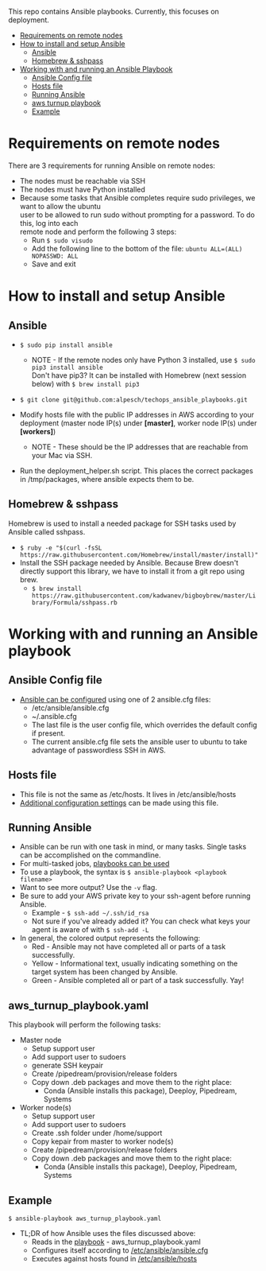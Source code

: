 This repo contains Ansible playbooks. Currently, this focuses on deployment.

* [Requirements on remote nodes](#requirements-on-remote-nodes)
* [How to install and setup Ansible](#how-to-install-and-setup-ansible)
  * [Ansible](#ansible)
  * [Homebrew & sshpass](#homebrew--sshpass)
* [Working with and running an Ansible Playbook](#working-with-and-running-an-ansible-playbook)
  * [Ansible Config file](#ansible-config-file)
  * [Hosts file](#hosts-file)
  * [Running Ansible](#running-ansible)
  * [aws turnup playbook](#aws_turnup_playbookyaml)
  * [Example](#example)

# Requirements on remote nodes
There are 3 requirements for running Ansible on remote nodes:
* The nodes must be reachable via SSH
* The nodes must have Python installed
* Because some tasks that Ansible completes require sudo privileges, we want to allow the ubuntu\
  user to be allowed to run sudo without prompting for a password. To do this, log into each\
  remote node and perform the following 3 steps:
  * Run `$ sudo visudo`
  * Add the following line to the bottom of the file: `ubuntu ALL=(ALL) NOPASSWD: ALL`
  * Save and exit

# How to install and setup Ansible
## Ansible
* `$ sudo pip install ansible`
  * NOTE - If the remote nodes only have Python 3 installed, use `$ sudo pip3 install ansible`\
    Don't have pip3? It can be installed with Homebrew (next session below) with `$ brew install pip3`
* `$ git clone git@github.com:alpesch/techops_ansible_playbooks.git`
* Modify hosts file with the public IP addresses in AWS according to your deployment (master node IP(s) under **[master]**, 
  worker node IP(s) under **[workers]**)
  * NOTE - These should be the IP addresses that are reachable from your Mac via SSH.

* Run the deployment_helper.sh script. This places the correct packages in /tmp/packages,
  where ansible expects them to be.
## Homebrew & sshpass
Homebrew is used to install a needed package for SSH tasks used by Ansible called sshpass.
* `$ ruby -e "$(curl -fsSL https://raw.githubusercontent.com/Homebrew/install/master/install)"`
* Install the SSH package needed by Ansible. Because Brew doesn't directly support this library,
  we have to install it from a git repo using brew.
  * `$ brew install https://raw.githubusercontent.com/kadwanev/bigboybrew/master/Library/Formula/sshpass.rb`

# Working with and running an Ansible playbook
## Ansible Config file
* [Ansible can be configured](https://docs.ansible.com/ansible/latest/installation_guide/intro_configuration.html#) using one of 2 ansible.cfg files:
  * /etc/ansible/ansible.cfg
  * ~/.ansible.cfg
  * The last file is the user config file, which 
    overrides the default config if present.
  * The current ansible.cfg file sets the ansible user to ubuntu
    to take advantage of passwordless SSH in AWS.
## Hosts file
* This file is not the same as /etc/hosts. It lives in /etc/ansible/hosts
* [Additional configuration settings](https://docs.ansible.com/ansible/latest/user_guide/intro_inventory.html) can be made using this file.
## Running Ansible
* Ansible can be run with one task in mind, or many tasks. Single tasks can
  be accomplished on the commandline. 
* For multi-tasked jobs, [playbooks can be used](https://docs.ansible.com/ansible/latest/user_guide/playbooks.html)
* To use a playbook, the syntax is `$ ansible-playbook <playbook filename>`
* Want to see more output? Use the `-v` flag.
* Be sure to add your AWS private key to your ssh-agent before running Ansible.
  * Example - `$ ssh-add ~/.ssh/id_rsa`
  * Not sure if you've already added it? You can check what keys your agent is aware of with `$ ssh-add -L`
* In general, the colored output represents the following:
  * Red - Ansible may not have completed all or parts of a task successfully.
  * Yellow - Informational text, usually indicating something on the target system has been changed by Ansible.
  * Green - Ansible completed all or part of a task successfully. Yay!
## aws_turnup_playbook.yaml
This playbook will perform the following tasks:
* Master node
  * Setup support user
  * Add support user to sudoers
  * generate SSH keypair
  * Create /pipedream/provision/release folders
  * Copy down .deb packages and move them to the right place:
    * Conda (Ansible installs this package), Deeploy, Pipedream, Systems
* Worker node(s)
  * Setup support user
  * Add support user to sudoers
  * Create .ssh folder under /home/support
  * Copy kepair from master to worker node(s)
  * Create /pipedream/provision/release folders
  * Copy down .deb packages and move them to the right place:
    * Conda (Ansible installs this package), Deeploy, Pipedream, Systems
## Example
`$ ansible-playbook aws_turnup_playbook.yaml`
* TL;DR of how Ansible uses the files discussed above:
  * Reads in the [playbook](https://docs.ansible.com/ansible/latest/user_guide/playbooks.html) - aws_turnup_playbook.yaml
  * Configures itself according to [/etc/ansible/ansible.cfg](https://docs.ansible.com/ansible/latest/installation_guide/intro_configuration.html#)
  * Executes against hosts found in [/etc/ansible/hosts](https://docs.ansible.com/ansible/latest/user_guide/intro_inventory.html)

  

